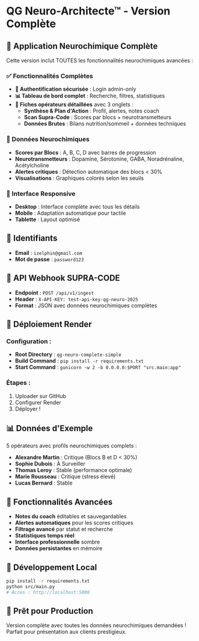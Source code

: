 # QG Neuro-Architecte™ - Version Complète

## 🧠 Application Neurochimique Complète

Cette version inclut TOUTES les fonctionnalités neurochimiques avancées :

### ✅ Fonctionnalités Complètes

- **🔐 Authentification sécurisée** : Login admin-only
- **📊 Tableau de bord complet** : Recherche, filtres, statistiques
- **🧠 Fiches opérateurs détaillées** avec 3 onglets :
  - **Synthèse & Plan d'Action** : Profil, alertes, notes coach
  - **Scan Supra-Code** : Scores par blocs + neurotransmetteurs
  - **Données Brutes** : Bilans nutrition/sommeil + données techniques

### 🧪 Données Neurochimiques

- **Scores par Blocs** : A, B, C, D avec barres de progression
- **Neurotransmetteurs** : Dopamine, Sérotonine, GABA, Noradrénaline, Acétylcholine
- **Alertes critiques** : Détection automatique des blocs < 30%
- **Visualisations** : Graphiques colorés selon les seuils

### 📱 Interface Responsive

- **Desktop** : Interface complète avec tous les détails
- **Mobile** : Adaptation automatique pour tactile
- **Tablette** : Layout optimisé

## 🔐 Identifiants

- **Email** : `izelphin@gmail.com`
- **Mot de passe** : `password123`

## 🔗 API Webhook SUPRA-CODE

- **Endpoint** : `POST /api/v1/ingest`
- **Header** : `X-API-KEY: test-api-key-qg-neuro-2025`
- **Format** : JSON avec données neurochimiques complètes

## 🚀 Déploiement Render

### Configuration :
- **Root Directory** : `qg-neuro-complete-simple`
- **Build Command** : `pip install -r requirements.txt`
- **Start Command** : `gunicorn -w 2 -b 0.0.0.0:$PORT "src.main:app"`

### Étapes :
1. Uploader sur GitHub
2. Configurer Render
3. Déployer !

## 📊 Données d'Exemple

5 opérateurs avec profils neurochimiques complets :
- **Alexandre Martin** : Critique (Blocs B et D < 30%)
- **Sophie Dubois** : À Surveiller
- **Thomas Leroy** : Stable (performance optimale)
- **Marie Rousseau** : Critique (stress élevé)
- **Lucas Bernard** : Stable

## 🎯 Fonctionnalités Avancées

- **Notes du coach** éditables et sauvegardables
- **Alertes automatiques** pour les scores critiques
- **Filtrage avancé** par statut et recherche
- **Statistiques temps réel** 
- **Interface professionnelle** sombre
- **Données persistantes** en mémoire

## 🔧 Développement Local

```bash
pip install -r requirements.txt
python src/main.py
# Accès : http://localhost:5000
```

## 🎉 Prêt pour Production

Version complète avec toutes les données neurochimiques demandées !
Parfait pour présentation aux clients prestigieux.

